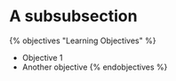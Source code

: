 # A subsubsection

{% objectives "Learning Objectives" %}
* Objective 1
* Another objective
{% endobjectives %}
